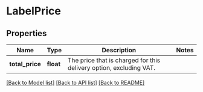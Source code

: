 # LabelPrice

## Properties
Name | Type | Description | Notes
------------ | ------------- | ------------- | -------------
**total_price** | **float** | The price that is charged for this delivery option, excluding VAT. | 

[[Back to Model list]](../README.md#documentation-for-models) [[Back to API list]](../README.md#documentation-for-api-endpoints) [[Back to README]](../README.md)


